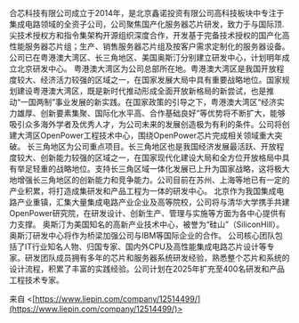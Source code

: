 合芯科技有限公司成立于2014年，是北京鑫诺投资有限公司高科技板块中专注于集成电路领域的全资子公司，公司聚焦国产化服务器芯片研发，致力于与国际顶.尖技术授权方和指令集架构开源组织深度合作，开发基于完备技术授权的国产化高性能服务器芯片组；生产、销售服务器芯片组及按客户需求定制化的服务器设备。 公司已在粤港澳大湾区、长三角地区、美国奥斯汀分别建立研发中心，计划明年成立北京研发中心。 粤港澳大湾区为公司总部所在地。粤港澳大湾区是我国开放程度较大、经济活力较强的区域之一，在国家发展大局中具有重要战略地位。国家规划建设粤港澳大湾区，既是新时代推动形成全面开放新格局的新尝试，也是推动“一国两制”事业发展的新实践。在国家政策的引导之下，粤港澳大湾区“经济实力雄厚、创新要素集聚、国际化水平高、合作基础良好”等优势将不断扩大，能够吸引众多海外学者及优秀人才，为公司未来的发展创造极为有利的条件。公司将创建大湾区OpenPower工程技术中心，围绕OpenPower芯片完成相关领域重大突破。 长三角地区为公司重点项目。长三角地区也是我国经济发展最活跃、开放程度较大、创新能力较强的区域之一，在国家现代化建设大局和全方位开放格局中具有举足轻重的战略地位。支持长三角区域一体化发展已上升为国家战略，这将极大地增强长三角地区的创新能力和竞争能力。公司目前在苏州、上海等地已有一定的产业积累，将打造成集研发和产品工程为一体的研发中心。 北京作为我国集成电路产业重镇，汇集大量集成电路产业企业及高等院校，公司将与清华大学携手共建OpenPower研究院，在研发设计、创新生产、管理与实施等方面为各中心提供有力支撑。 奥斯汀为美国知名的高新产业技术中心，被誉为“硅山”（SiliconHill）。奥斯汀研发中心将作为桥梁加强公司与IBM等国际企业的合作。 公司核心团队包括了IT行业知名人物、归国专家、国内外CPU及高性能集成电路芯片设计等专家。研发团队成员拥有多年的芯片和服务器系统研发经验，熟悉整个芯片和系统的设计流程，积累了丰富的实践经验。公司计划在2025年扩充至400名研发和产品工程技术专家。

来自 <[https://www.liepin.com/company/12514499/](https://www.liepin.com/company/12514499/)>